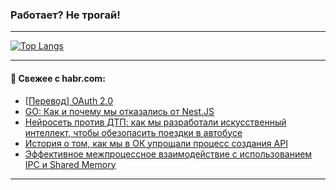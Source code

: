 ### Работает? Не трогай!

---
<!--
#### 🛠️ Technical stack:

![Java](https://img.shields.io/badge/Java-informational?logo=Oracle&style=flat&logoColor=white&color=FF4500)
![Kotlin](https://img.shields.io/badge/Kotlin-informational?logo=Kotlin&style=flat&logoColor=white&color=774D97)
![TS](https://img.shields.io/badge/TypeScript-informational?logo=typeScript&style=flat&logoColor=black&color=017acc)
![Python](https://img.shields.io/badge/Python-informational?logo=Python&style=flat&logoColor=black&color=ffdd54) <br>
![Spring](https://img.shields.io/badge/Spring-informational?logo=Spring&style=flat&logoColor=white&color=6DB33F) 
![SpringBoot](https://img.shields.io/badge/SpringBoot-informational?logo=SpringBoot&style=flat&logoColor=white&color=6DB33F)
![Nest](https://img.shields.io/badge/NestJS-informational?logo=NestJS&style=flat&logoColor=white&color=E0234E) 
![NodeJS](https://img.shields.io/badge/NodeJS-informational?logo=node.js&style=flat&logoColor=white&color=70A760)<br>
![PostgreSQL](https://img.shields.io/badge/PostgreSQL-informational?logo=PostgreSQL&style=flat&logoColor=white&color=DAA520)
![MongoDB](https://img.shields.io/badge/MongoDB-informational?logo=MongoDB&style=flat&logoColor=white&color=870000)
![Apache](https://img.shields.io/badge/Apache-informational?logo=apache&style=flat&logoColor=white&color=f74e28)

___ 
-->

<!--- #### 🛠️ : --->

[![Top Langs](https://github-readme-stats-82jvfl3w3-advtsettinggmailcoms-projects.vercel.app/api/top-langs/?username=zloylis&langs_count=10&hide_title=true&title_color=e6edf3&size_weight=0.5&count_weight=0.5&layout=compact&hide_progress=true&hide_border=true&theme=dracula)](https://github.com/zloylis)

<!---


####  :octocat:&nbsp;&nbsp; Статистика:

![GitHub stats](https://github-readme-stats-u2qms2cxw-advtsettinggmailcoms-projects.vercel.app/api?username=zloylis&show_icons=true&hide_border=true&theme=dracula&title_color=e6edf3&include_all_commits=true&count_private=true&hide_rank=false&hide_title=true&rank_icon=github)
-->
---

#### 💬 Свежее с habr.com:

<!-- BLOG-POST-LIST:START -->
- [[Перевод] OAuth 2.0](https://habr.com/ru/companies/beget/articles/886874/?utm_source=habrahabr&utm_medium=rss&utm_campaign=886874)
- [GO: Как и почему мы отказались от Nest.JS](https://habr.com/ru/companies/hikasami/articles/886862/?utm_source=habrahabr&utm_medium=rss&utm_campaign=886862)
- [Нейросеть против ДТП: как мы разработали искусственный интеллект, чтобы обезопасить поездки в автобусе](https://habr.com/ru/articles/886780/?utm_source=habrahabr&utm_medium=rss&utm_campaign=886780)
- [История о том, как мы в ОК упрощали процесс создания API](https://habr.com/ru/companies/vk/articles/886730/?utm_source=habrahabr&utm_medium=rss&utm_campaign=886730)
- [Эффективное межпроцессное взаимодействие с использованием IPC и Shared Memory](https://habr.com/ru/articles/829334/?utm_source=habrahabr&utm_medium=rss&utm_campaign=829334)
<!-- BLOG-POST-LIST:END -->

---
